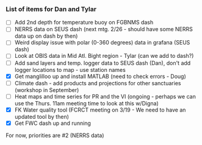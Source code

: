 ### List of items for Dan and Tylar

- [ ] Add 2nd depth for temperature buoy on FGBNMS dash
- [ ] NERRS data on SEUS dash (next mtg. 2/26 - should have some NERRS data up on dash by then)
- [ ] Weird display issue with polar (0-360 degrees) data in grafana (SEUS dash)
- [ ] Look at OBIS data in Mid Atl. Bight region - Tylar (can we add to dash?)
- [ ] Add sand layers and temp. logger data to SEUS dash (Dan), don't add logger locations to map - use station names
- [X] Get manglilloo up and install MATLAB (need to check errors - Doug)
- [ ] Climate dash - add products and projections for other sanctuaries (workshop in September)
- [ ] Heat maps and time series for PR and the VI (ongoing - perhaps we can use the Thurs. 11am meeting time to look at this w/Digna)
- [X] FK Water quality tool (FCRCT meeting on 3/19 - We need to have an updated tool by then)
- [X] Get FWC dash up and running

For now, priorities are #2 (NERRS data)


